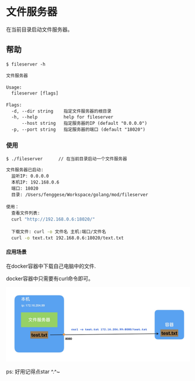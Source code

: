 # 文件服务器

在当前目录启动文件服务器。

## 帮助

```
$ fileserver -h
```

```
文件服务器

Usage:
  fileserver [flags]

Flags:
  -d, --dir string    指定文件服务器的根目录
  -h, --help          help for fileserver
      --host string   指定服务器的IP (default "0.0.0.0")
  -p, --port string   指定服务器的端口 (default "18020")
```

### 使用

```
$ ./fileserver      // 在当前目录启动一个文件服务器
```

```bash
文件服务器已启动:
  监听IP: 0.0.0.0
  本机IP: 192.168.0.6
  端口: 18020
  目录: /Users/fenggese/Workspace/golang/mod/fileserver

使用：
  查看文件列表:
  curl "http://192.168.0.6:18020/"

  下载文件: curl -o 文件名 主机:端口/文件名
  curl -o text.txt 192.168.0.6:18020/text.txt
```

#### 应用场景

在docker容器中下载自己电脑中的文件.

docker容器中只需要有curl命令即可。

<img src="./static/micrserver.jpg">




ps: 好用记得点star ^.^~


